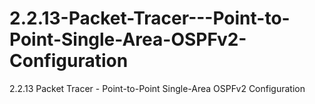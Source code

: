 # 2.2.13-Packet-Tracer---Point-to-Point-Single-Area-OSPFv2-Configuration
2.2.13 Packet Tracer - Point-to-Point Single-Area OSPFv2 Configuration
